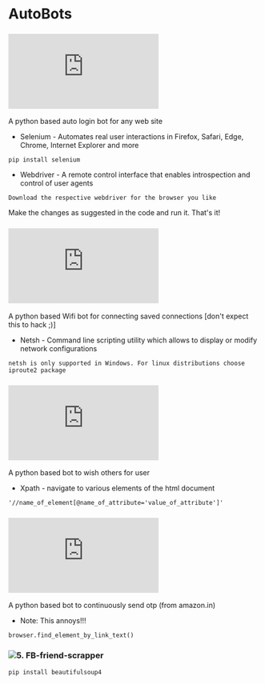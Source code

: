 # AutoBots
### ![1. Login-Bot](https://github.com/laxminagln/AutoBot/blob/master/Login-Bot.py)
A python based auto login bot for any web site
- Selenium - Automates real user interactions in Firefox, Safari, Edge, Chrome, Internet Explorer and more
```
pip install selenium
```
- Webdriver - A remote control interface that enables introspection and control of user agents
```
Download the respective webdriver for the browser you like
```
Make the changes as suggested in the code and run it. That's it!
### ![2. Wifi-Bot](https://github.com/laxminagln/AutoBots/blob/master/Wifi-Bot.py)
A python based Wifi bot for connecting saved connections [don't expect this to hack ;)]
- Netsh - Command line scripting utility which allows to display or modify network configurations
```
netsh is only supported in Windows. For linux distributions choose iproute2 package
```
### ![3. FB-Bday-Bot](https://github.com/laxminagln/AutoBots/blob/master/FB-Bday-Bot.py)
A python based bot to wish others for user
- Xpath - navigate to various elements of the html document
```
'//name_of_element[@name_of_attribute='value_of_attribute']'
```
### ![4. OTP-Bomber](https://github.com/laxminagln/AutoBots/blob/master/OTP-Bomber.py)
A python based bot to continuously send otp (from amazon.in)
- Note: This annoys!!!
```
browser.find_element_by_link_text()
```
### ![5. FB-friend-scrapper]()
```
pip install beautifulsoup4
```
